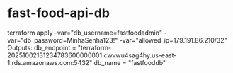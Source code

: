 # fast-food-api-db

terraform apply -var="db_username=fastfoodadmin" -var="db_password=MinhaSenha123!" -var="allowed_ip=179.191.86.210/32" 
Outputs: 
db_endpoint = "terraform-20251002131234783600000001.cwvwu4sag4hy.us-east-1.rds.amazonaws.com:5432" 
db_name = "fastfooddb"
